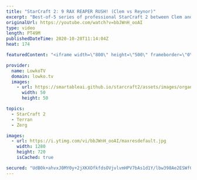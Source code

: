 ```yaml
---
title: "StarCraft 2: 9 RAX REAPER RUSH! (Clem vs Reynor)"
excerpt: "Best-of-5 series of professional StarCraft 2 between Clem and Reynor. This is already a classic rivalry between two of the best European pro gamers.  Become a YouTube member: https://lowko.tv/join Support my work on Patreon: http://www.patreon.com/lowkotv  My second channel: http://lowko.tv/morelowko"
originalUrl: https://youtube.com/watch?v=bbJWnH_ooAI
type: video
length: PT49M
publishedDateTime: 2020-10-28T11:14:04Z
heat: 174

featuredContent: "<iframe width=\"800\" height=\"500\" frameborder=\"0\" src=\"https://www.youtube.com/embed/bbJWnH_ooAI\" allow=\"accelerometer; autoplay; encrypted-media; gyroscope; picture-in-picture\" allowfullscreen></iframe>"

provider:
  name: LowkoTV
  domain: lowko.tv
  images:
    - url: https://smartableai.github.io/starcraft2/assets/images/organizations/lowko.tv-50x50.jpg
      width: 50
      height: 50

topics:
  - StarCraft 2
  - Terran
  - Zerg

images:
  - url: https://i.ytimg.com/vi/bbJWnH_ooAI/maxresdefault.jpg
    width: 1280
    height: 720
    isCached: true

secured: "UdB0k+ahvxJ0MY0y+2jXKXOfkfdsOVjvlvmHPV7bAs1d1Y/lbw398Ae2ESWf0QPV0an7Gv8uA5xDxFbAAQ3XgQWsoJzlyK16993eYJ9mmgdBIjq3E1IT+f9QrWgS5pufm9Ak89X/EdMXmQ5LzMWhZBd1Ka0FQcvsTYKTvzxrCtcz0ytliL7zlh5DUvn9BORIxx1xhWNh1Kf2+kPSHt53rx6Fg1VwekxSo7j7rkA4frQ/yakzz0MxvD4oUNA/6Gi8+qsvXvzSB97VbZIuqZaNl4M6Uyotv7xbLWTTw92XEO4bIJoi6vZKpRw4kzR8Hc/mM5/x4dYDuXD2t9wjRrtc1GzsRf3CW8ob7eNTS+ht2jV9ZJe3mG+pgqu9iPGUSHN+zMuUodG0d36eXxo2jMEA2qBupLJZ6UGptTv2jX8kH77smjHfPMG1hs2ZiOd3aMzt;+lMgADXPWMUiQ0DMEK+BFg=="
---
```


